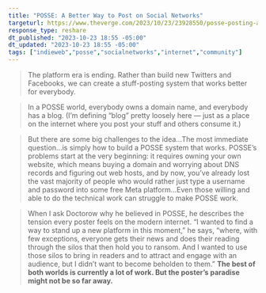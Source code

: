 ```yaml
---
title: "POSSE: A Better Way to Post on Social Networks"
targeturl: https://www.theverge.com/2023/10/23/23928550/posse-posting-activitypub-standard-twitter-tumblr-mastodon 
response_type: reshare
dt_published: "2023-10-23 18:55 -05:00"
dt_updated: "2023-10-23 18:55 -05:00"
tags: ["indieweb","posse","socialnetworks","internet","community"]
---
```


> The platform era is ending. Rather than build new Twitters and Facebooks, we can create a stuff-posting system that works better for everybody.

> In a POSSE world, everybody owns a domain name, and everybody has a blog. (I’m defining “blog” pretty loosely here — just as a place on the internet where you post your stuff and others consume it.) 

> But there are some big challenges to the idea...The most immediate question...is simply how to build a POSSE system that works. POSSE’s problems start at the very beginning: it requires owning your own website, which means buying a domain and worrying about DNS records and figuring out web hosts, and by now, you’ve already lost the vast majority of people who would rather just type a username and password into some free Meta platform...Even those willing and able to do the technical work can struggle to make POSSE work. 

> When I ask Doctorow why he believed in POSSE, he describes the tension every poster feels on the modern internet. “I wanted to find a way to stand up a new platform in this moment,” he says, “where, with few exceptions, everyone gets their news and does their reading through the silos that then hold you to ransom. And I wanted to use those silos to bring in readers and to attract and engage with an audience, but I didn’t want to become beholden to them.” **The best of both worlds is currently a lot of work. But the poster’s paradise might not be so far away.**